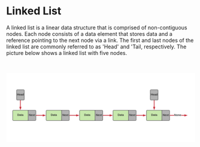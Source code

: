 # Linked List

A linked list is a linear data structure that is comprised of non-contiguous nodes. Each node consists of a data element that stores data and a reference pointing to the next node via a link. The first and last nodes of the linked list are commonly referred to as 'Head' and 'Tail, respectively. The picture below shows a linked list with five nodes.

<br />
 
<p align="center">
  <img src="https://github.com/sam623/python_algorithms_and_data_structures/blob/main/Linked_List/Images/Linked_List.png" width="800"/>
</p>



